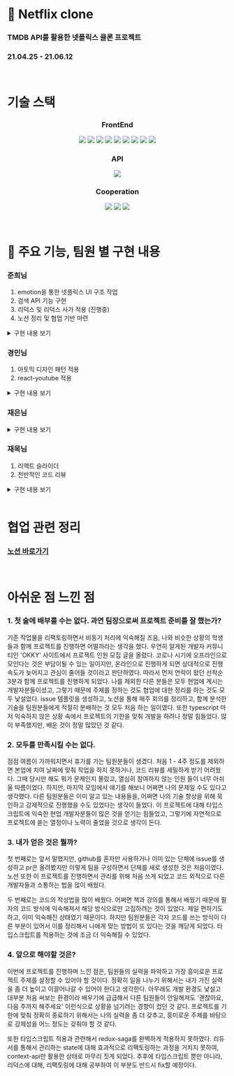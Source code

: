 # 📍 Netflix clone

### TMDB API를 활용한 넷플릭스 클론 프로젝트

### 21.04.25 - 21.06.12

<br/>

# 기술 스택

<h3 align="center">  
  FrontEnd
</h3>
<p align="center">  
  <img src="https://img.shields.io/badge/HTML-white?logo=html5"/>
  <img src= "https://img.shields.io/badge/CSS-blue?logo=css3"/>
  <img src="https://img.shields.io/badge/ES6-black?logo=JavaScript"/>
  <img src= "https://img.shields.io/badge/TypeScript-black?logo=typescript&logoColor=blue"/>
  <img src= "https://img.shields.io/badge/React-black?logo=react"/>
  <img src= "https://img.shields.io/badge/Redux-593D88?logo=Redux&logoColor=white"/>
  <img src= "https://img.shields.io/badge/ReduxSaga-999999?logo=Redux-saga&logoColor=white"/>
  <img src= "https://img.shields.io/badge/-emotion-ff69b4"/>
  <img src="https://img.shields.io/badge/Storybook-white?logo=Storybook"/>
</p>

<h3 align="center">
  API
</h3>
<p align="center">
<img src="https://img.shields.io/badge/-TMDB-0D253F"/>
</p>

<h3 align="center">  
  Cooperation
</h3>
<p align="center">
  <img src="https://img.shields.io/badge/Notion-white?logo=notion&logoColor=black">
  <img src="https://img.shields.io/badge/GitHub-100000?logo=github" />
  <img src= "https://img.shields.io/badge/Git-FF4500?logo=git&logoColor=white"/>

</p>
<br/>

# 📜 주요 기능, 팀원 별 구현 내용

### 준희님

1. emotion을 통한 넷플릭스 UI 구조 작업
2. 검색 API 기능 구현
3. 리덕스 및 리덕스 사가 적용 (진행중)
4. 노션 정리 및 협업 기반 마련

<details>
<summary>구현 내용 보기</summary>

|                                                                                       검색 API                                                                                       |
| :----------------------------------------------------------------------------------------------------------------------------------------------------------------------------------: |
| <video alt="검색 API 적용" width="500" src="https://user-images.githubusercontent.com/54658162/126291866-34d827f2-3c08-4fbc-bb96-b9a4e51a9361.mov" autoplay type="video/quicktime"/> |

|                                                                                       마우스 스크롤 이벤트                                                                                       |
| :----------------------------------------------------------------------------------------------------------------------------------------------------------------------------------------------: |
| <video alt="추가 영화 데이터 가져오기" width="500" src="https://user-images.githubusercontent.com/54658162/126292005-f3335d1c-4c6f-4422-b747-3d365c58287b.mov" autoplay type="video/quicktime"/> |

|                                                                                    반응형 작업                                                                                     |
| :--------------------------------------------------------------------------------------------------------------------------------------------------------------------------------: |
| <video alt="반응형 작업" width="400" src="https://user-images.githubusercontent.com/54658162/126291538-862f5f9c-c264-4c95-b85d-d0f094ebe36c.mov" autoplay type="video/quicktime"/> |

</details>

### 경민님

1. 아토믹 디자인 패턴 적용
2. react-youtube 적용

<details>
<summary>구현 내용 보기</summary>

|                                                                                       react-youtube                                                                                       |
| :---------------------------------------------------------------------------------------------------------------------------------------------------------------------------------------: |
| <video alt="리액트 유튜브 적용" width="500" src="https://user-images.githubusercontent.com/54658162/126291127-b49b006b-9a83-4d44-8203-6892a2abf176.mov" autoplay type="video/quicktime"/> |

</details>

### 재은님

<details>
<summary>구현 내용 보기</summary>

|                                                                                    모달 적용                                                                                     |
| :------------------------------------------------------------------------------------------------------------------------------------------------------------------------------: |
| <video alt="모달 적용" width="400" src="https://user-images.githubusercontent.com/54658162/126291310-dfa525c3-5d42-48c0-9576-461e5b833a75.mov" autoplay type="video/quicktime"/> |

</details>

### 재목님

1. 리액트 슬라이더
2. 전반적인 코드 리뷰

<details>
<summary>구현 내용 보기</summary>

|                                                                                    슬라이더 적용                                                                                     |
| :----------------------------------------------------------------------------------------------------------------------------------------------------------------------------------: |
| <video alt="슬라이더 적용" width="500" src="https://user-images.githubusercontent.com/54658162/126291474-a0732cdd-9d69-4d57-9123-6e4df8767d08.mov" autoplay type="video/quicktime"/> |

</details>

<br/>

# 협업 관련 정리

### <a href="https://www.notion.so/1-NETFLIX-CLONE-17d936ddaa25400db92bce6cda0658ee">노션 바로가기</a>

<br/>

# 아쉬운 점 느낀 점

### 1. 첫 술에 배부를 수는 없다. 과연 팀장으로써 프로젝트 준비를 잘 했는가?

기존 작업물을 리팩토링하면서 비동기 처리에 익숙해질 즈음, 나와 비슷한 상황의 학생들과 함께 프로젝트를 진행하면 어떨까라는 생각을 했다. 우연히 알게된 개발자 커뮤니티인 'OKKY' 사이트에서 프로젝트 인원 모집 글을 올렸다. 코로나 시기에 오프라인으로 모인다는 것은 부담이될 수 있는 일이지만, 온라인으로 진행하게 되면 상대적으로 진행 속도가 늦어지고 관심이 줄어들 것이라고 판단하였다. 따라서 먼저 연락이 왔던 선착순 3분과 함께 프로젝트를 진행하게 되었다. 나를 제외한 다른 분들은 모두 현업에 계시는 개발자분들이셨고, 그렇기 때문에 주제를 정하는 것도 협업에 대한 정리를 하는 것도 모두 낯설었다. issue 템플릿을 생성하고, 노션을 통해 매주 회의를 정리하고, 함께 분석한 기술을 팀원분들에게 적절히 분배하는 것 모두 처음 하는 일이였다. 또한 typescript 마저 익숙하지 않은 상황 속에서 프로젝트의 기한을 맞춰 개발을 하려나 정말 힘들었다. 많이 부족했지만, 배운 것이 정말 많았던 것 같다.

### 2. 모두를 만족시킬 수는 없다.

점점 여름이 가까워지면서 휴가를 가는 팀원분들이 생겼다. 처음 1 - 4주 정도를 제외하면 본업에 치여 날짜에 맞춰 작업을 하지 못하거나, 코드 리뷰를 세밀하게 받기 어려웠다. 그때 당시만 해도 뭐가 문제인지 몰랐고, 열심히 참여하지 않는 인원 들이 너무 아쉬울 따름이었다. 하지만, 마지막 모임에서 얘기를 해보니 어쩌면 나의 문제일 수도 있다고 생각했다. 다른 팀원분들은 이미 알고 있는 내용들을, 어쩌면 나의 기술 향상을 위해 묵인하고 강제적으로 진행했을 수도 있었다는 생각이 들었다. 이 프로젝트에 대해 타입스크립트에 익숙한 현업 개발자분들이 많은 것을 얻기는 힘들었고, 그렇기에 자연적으로 프로젝트에 쏟는 열정이나 노력이 줄었을 것으로 생각이 든다.

### 3. 내가 얻은 것은 뭘까?

첫 번째로는 앞서 말했지만, github를 혼자만 사용하거나 이미 있는 단체에 issue를 생성하고 pr은 올려봤지만 이렇게 팀을 구성하면서 단체를 새로 생성한 것은 처음이였다. 노션 또한 이 프로젝트를 진행하면서 관리를 위해 처음 쓰게 되었고 코드 외적으로 다른 개발자들과 소통하는 법을 많이 배웠다.

두 번째로는 코드의 작성법을 많이 배웠다. 어쩌면 책과 강의를 통해서 배웠기 때문에 필자의 코드 방식에 익숙해져서 해당 방식으로만 고집하려는 것이 있었다. 제일 편하기도 하고, 이미 익숙해진 상태였기 때문이다. 하지만 팀원분들은 각자 코드를 쓰는 방식이 다른 부분이 있어서 이를 정리해서 나에게 맞는 방법이 또 있다는 것을 깨닫게 되었다. 타입스크립트를 적용하는 것에 조금 더 익숙해질 수 있었다.

### 4. 앞으로 해야할 것은?

이번에 프로젝트를 진행하며 느낀 점은, 팀원들의 실력을 파악하고 가장 흥미로운 프로젝트 주제를 설정할 수 있어야 할 것이다. 정확히 일을 나누기 위해서는 내가 가진 실력을 좀 더 높이고 이끌어나갈 수 있어야 한다고 생각한다. 아무래도 개발 환경도 낯설고 대부분 처음 써보는 환경이라 배우기에 급급해서 다른 팀원들이 안일해져도 '괜찮아요, 다음 주까지 해주세요' 이런식으로 상황을 넘기려는 경향이 컸던 것 같다. 프로젝트를 기한에 맞춰 정확히 종료하기 위해서는 나의 실력을 좀 더 갖추고, 흥미로운 주제를 바탕으로 강제성을 어느 정도는 갖춰야 할 것 같다.

또한 타입스크립트 적용과 관련해서 redux-saga를 완벽하게 적용하지 못하였다. 리듀서를 통해서 관리하는 state에 대해 효과적으로 리팩토링하는 과정을 거치지 못하여, context-api만 활용한 상태로 마무리 짓게 되었다. 추후에 타입스크립트 뿐만 아니라, 리덕스에 대해, 리팩토링에 대해 공부하여 이 부분도 반드시 fix할 예정이다.
